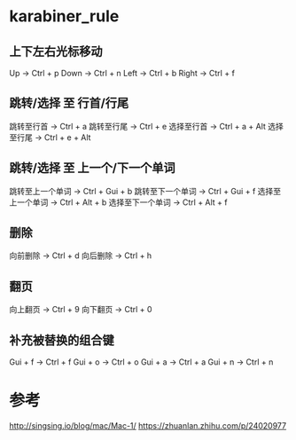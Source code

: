 # karabiner_rule

## 上下左右光标移动
Up -> Ctrl + p
Down -> Ctrl + n
Left -> Ctrl + b
Right -> Ctrl + f

## 跳转/选择 至 行首/行尾
跳转至行首 -> Ctrl + a
跳转至行尾 -> Ctrl + e
选择至行首 -> Ctrl + a + Alt
选择至行尾 -> Ctrl + e + Alt

## 跳转/选择 至 上一个/下一个单词
跳转至上一个单词 -> Ctrl + Gui + b
跳转至下一个单词 -> Ctrl + Gui + f
选择至上一个单词 -> Ctrl + Alt + b
选择至下一个单词 -> Ctrl + Alt + f

## 删除
向前删除 -> Ctrl + d
向后删除 -> Ctrl + h

## 翻页
向上翻页 -> Ctrl + 9
向下翻页 -> Ctrl + 0

## 补充被替换的组合键
Gui + f -> Ctrl + f
Gui + o -> Ctrl + o
Gui + a -> Ctrl + a
Gui + n -> Ctrl + n

# 参考
http://singsing.io/blog/mac/Mac-1/
https://zhuanlan.zhihu.com/p/24020977
